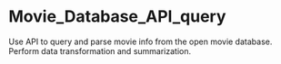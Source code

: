 # Movie_Database_API_query
Use API to query and parse movie info from the open movie database. Perform data transformation and summarization.

